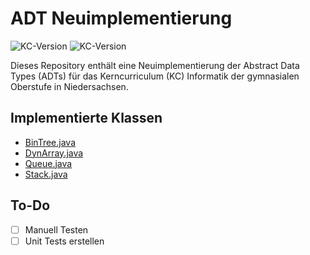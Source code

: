 # ADT Neuimplementierung

![KC-Version](https://img.shields.io/badge/Stand-06.03.2024-orange)
![KC-Version](https://img.shields.io/badge/Stand_KC-06.2021-blue)

Dieses Repository enthält eine Neuimplementierung der Abstract Data Types (ADTs) für das Kerncurriculum (KC) Informatik der gymnasialen Oberstufe in Niedersachsen. 

## Implementierte Klassen

- [BinTree.java](files/BinTree.java)
- [DynArray.java](files/DynArray.java)
- [Queue.java](files/Queue.java)
- [Stack.java](files/Stack.java)

## To-Do

- [ ] Manuell Testen
- [ ] Unit Tests erstellen
